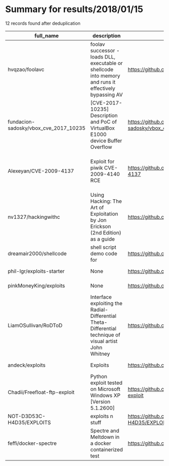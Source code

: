 
# Summary for results/2018/01/15
    
12 records found after deduplication

| full_name | description | html_url | matched_list | matched_count | pushed_at | size | stargazers_count | language | forks_count | vul_ids |
|---------------------------------------|---------------------------------------------------------------------------------------------------------|----------------------------------------------------------|-----------------------------|-----------------|---------------------------|--------|--------------------|------------|---------------|------------------------------------|
| hvqzao/foolavc | foolav successor - loads DLL, executable or shellcode into memory and runs it effectively bypassing AV | https://github.com/hvqzao/foolavc | ['shellcode'] | 1 | 2018-01-15 14:57:52+00:00 | 599 | 93 | C | 32 | [] |
| fundacion-sadosky/vbox_cve_2017_10235 | [CVE-2017-10235] Description and PoC of VirtualBox E1000 device Buffer Overflow | https://github.com/fundacion-sadosky/vbox_cve_2017_10235 | ['cve poc', 'cve-2'] | 2 | 2018-01-15 19:26:45+00:00 | 19 | 31 | nan | 5 | ['CVE-2017-10235'] |
| Alexeyan/CVE-2009-4137 | Exploit for piwik CVE-2009-4140 RCE | https://github.com/Alexeyan/CVE-2009-4137 | ['cve-2', 'exploit', 'rce'] | 3 | 2018-01-15 10:40:23+00:00 | 2 | 4 | PHP | 5 | ['CVE-2009-4137', 'CVE-2009-4140'] |
| nv1327/hackingwithc | Using Hacking: The Art of Exploitation by Jon Erickson (2nd Edition) as a guide | https://github.com/nv1327/hackingwithc | ['exploit'] | 1 | 2018-01-15 22:22:32+00:00 | 57 | 0 | C | 0 | [] |
| dreamair2000/shellcode | shell script demo code for | https://github.com/dreamair2000/shellcode | ['shellcode'] | 1 | 2018-01-15 02:03:09+00:00 | 0 | 0 | | 0 | [] |
| phil-lgr/exploits-starter | None | https://github.com/phil-lgr/exploits-starter | ['exploit'] | 1 | 2018-01-15 04:44:32+00:00 | 0 | 0 | | 0 | [] |
| pinkMoneyKing/exploits | None | https://github.com/pinkMoneyKing/exploits | ['exploit'] | 1 | 2018-01-15 17:41:28+00:00 | 269 | 0 | Python | 0 | [] |
| LiamOSullivan/RoDToD | Interface exploiting the Radial-Differential Theta-Differential technique of visual artist John Whitney | https://github.com/LiamOSullivan/RoDToD | ['exploit'] | 1 | 2018-01-15 12:31:18+00:00 | 914 | 0 | JavaScript | 0 | [] |
| andeck/exploits | Exploits | https://github.com/andeck/exploits | ['exploit'] | 1 | 2018-01-15 12:48:45+00:00 | 0 | 0 | | 0 | [] |
| Chadii/Freefloat-ftp-exploit | Python exploit tested on Microsoft Windows XP [Version 5.1.2600] | https://github.com/Chadii/Freefloat-ftp-exploit | ['exploit'] | 1 | 2018-01-15 14:44:03+00:00 | 1 | 1 | Python | 0 | [] |
| NOT-D3D53C-H4D35/EXPLOITS | exploits n stuff | https://github.com/NOT-D3D53C-H4D35/EXPLOITS | ['exploit'] | 1 | 2018-01-15 18:20:09+00:00 | 2 | 0 | Python | 0 | [] |
| feffi/docker-spectre | Spectre and Meltdown in a docker containerized test | https://github.com/feffi/docker-spectre | ['exploit'] | 1 | 2018-01-15 23:01:43+00:00 | 11 | 6 | C | 1 | [] |
